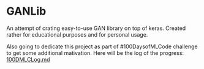 # GANLib

An attempt of crating easy-to-use GAN library on top of keras. Created rather for educational purposes and for personal usage.


Also going to dedicate this project as part of #100DaysofMLCode challenge to get some additional mativation. Here will be the log of the progress: [100DMLCLog.md](100DMLCLog.md)
